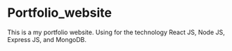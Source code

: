 # Portfolio_website
This is a my portfolio website. Using for the technology React JS, Node JS, Express JS, and MongoDB.
